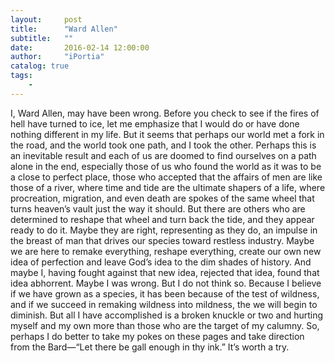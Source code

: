 ```yaml
---
layout:     post
title:      "Ward Allen"
subtitle:   ""
date:       2016-02-14 12:00:00
author:     "iPortia"
catalog: true
tags:
    -
---
```





I, Ward Allen, may have been wrong. Before you check to see if the fires of hell have turned to ice, let me emphasize that I would do or have done nothing different in my life. But it seems that perhaps our world met a fork in the road, and the world took one path, and I took the other. Perhaps this is an inevitable result and each of us are doomed to find ourselves on a path alone in the end, especially those of us who found the world as it was to be a close to perfect place, those who accepted that the affairs of men are like those of a river, where time and tide are the ultimate shapers of a life, where procreation, migration, and even death are spokes of the same wheel that turns heaven’s vault just the way it should. But there are others who are determined to reshape that wheel and turn back the tide, and they appear ready to do it. Maybe they are right, representing as they do, an impulse in the breast of man that drives our species toward restless industry. Maybe we are here to remake everything, reshape everything, create our own new idea of perfection and leave God’s idea to the dim shades of history. And maybe I, having fought against that new idea, rejected that idea, found that idea abhorrent. Maybe I was wrong. But I do not think so. Because I believe if we have grown as a species, it has been because of the test of wildness, and if we succeed in remaking wildness into mildness, the we will begin to diminish. But all I have accomplished is a broken knuckle or two and hurting myself and my own more than those who are the target of my calumny. So, perhaps I do better to take my pokes on these pages and take direction from the Bard—“Let there be gall enough in thy ink.” It’s worth a try.
